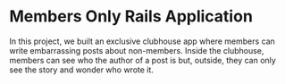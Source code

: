 # Members Only Rails Application

In this project, we built an exclusive clubhouse app where members can write embarrassing posts about non-members. Inside the clubhouse, members can see who the author of a post is but, outside, they can only see the story and wonder who wrote it.

